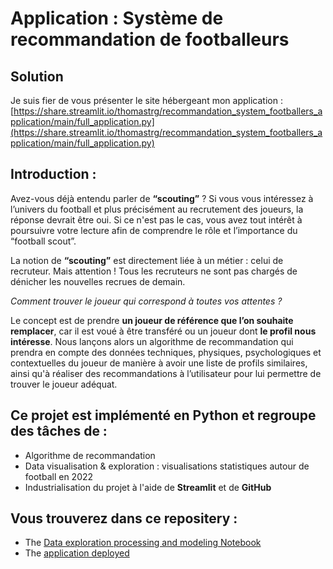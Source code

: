 # Application : Système de recommandation de footballeurs



## Solution 
Je suis fier de vous présenter le site hébergeant mon application : [https://share.streamlit.io/thomastrg/recommandation_system_footballers_application/main/full_application.py](https://share.streamlit.io/thomastrg/recommandation_system_footballers_application/main/full_application.py)


## Introduction :

Avez-vous déjà entendu parler de **“scouting”** ? Si vous vous intéressez à l’univers du football et plus précisément au recrutement des joueurs, la réponse devrait être oui. Si ce n'est pas le cas, vous avez tout intérêt à poursuivre votre lecture afin de comprendre le rôle et l’importance du “football scout”.

La notion de **“scouting”** est directement liée à un métier : celui de recruteur. Mais attention ! Tous les recruteurs ne sont pas chargés de dénicher les nouvelles recrues de demain.

*Comment trouver le joueur qui correspond à toutes vos attentes ?*

Le concept est de prendre **un joueur de référence que l’on souhaite remplacer**, car il est voué à être transféré ou un joueur dont **le profil nous intéresse**. Nous lançons alors un algorithme de recommandation qui prendra en compte des données techniques, physiques, psychologiques et contextuelles du joueur de manière à avoir une liste de profils similaires, ainsi qu'à réaliser des recommandations à l’utilisateur pour lui permettre de trouver le joueur adéquat.




## Ce projet est implémenté en Python et regroupe des tâches de :
* Algorithme de recommandation
* Data visualisation & exploration : visualisations statistiques autour de football en 2022  
* Industrialisation du projet à l'aide de **Streamlit** et de **GitHub**
  

## Vous trouverez dans ce repositery : 
* The [Data exploration processing and modeling Notebook](https://github.com/thomastrg/Recommandation_system_footballers_application/blob/main/Syst%C3%A8me_recommandation_footballer_et_explorations.ipynb)
* The [application deployed](https://share.streamlit.io/thomastrg/recommandation_system_footballers_application/main/full_application.py)
<br> 


